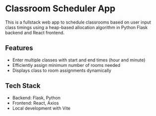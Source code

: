 # Classroom Scheduler App

This is a fullstack web app to schedule classrooms based on user input class timings using a heap-based allocation algorithm in Python Flask backend and React frontend.

## Features
- Enter multiple classes with start and end times (hour and minute)
- Efficiently assign minimum number of rooms needed
- Displays class to room assignments dynamically

## Tech Stack
- Backend: Flask, Python
- Frontend: React, Axios
- Local development with Vite
